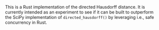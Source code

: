 This is a Rust implementation of the directed Hausdorff distance.
It is currently intended as an experiment to see if it can be
built to outperform the SciPy implementation of `directed_hausdorff()`
by leveraging i.e., safe concurrency in Rust.
